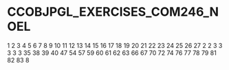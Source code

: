 # CCOBJPGL_EXERCISES_COM246_NOEL



1
2
3
4
5
6
7
8
9
10
11
12
13
14
15
16
17
18
19
20
21
22
23
24
25
26
27
2
2
3
3
3
3
3
35
38
39
40
47
54
57
59
60
61
62
63
66
67
70
72
74
76
77
78
79
81
82
83
8
